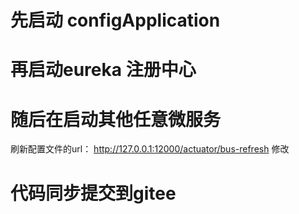 # 先启动 configApplication  
# 再启动eureka 注册中心 
# 随后在启动其他任意微服务
 刷新配置文件的url： http://127.0.0.1:12000/actuator/bus-refresh 
 修改
 # 代码同步提交到gitee